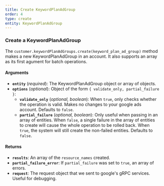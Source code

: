 ```yaml
---
title: Create KeywordPlanAdGroup
order: 4
type: create
entity: KeywordPlanAdGroup
---
```


### Create a KeywordPlanAdGroup

The `customer.keywordPlanAdGroups.create(keyword_plan_ad_group)` method makes a new KeywordPlanAdGroup in an account. It also supports an array as its first agument for batch operations.

#### Arguments

- **`entity`** (_required_): The KeywordPlanAdGroup object or array of objects.
- **`options`** (_optional_): Object of the form `{ validate_only, partial_failure }`:
  - **`validate_only`** (_optional, boolean_): When `true`, only checks whether the operation is valid. Makes no changes to your google ads account. Defaults to `false`.
  - **`partial_failure`** (_optional, boolean_): Only useful when passing in an array of entities. When `false`, a single failure in the array of entities to create will cause the whole operation to be rolled back. When `true`, the system will still create the non-failed entities. Defaults to `false`.

#### Returns

- **`results`**: An array of the `resource_names` created.
- **`partial_failure_error`**: If `partial_failure` was set to `true`, an array of errors.
- **`request`**: The request object that we sent to google's gRPC services. Useful for debugging.
